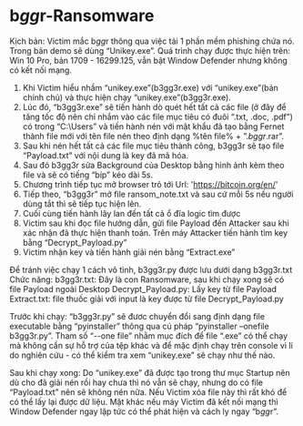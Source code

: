 # b$gg$r-Ransomware

Kịch bản: 
  Victim mắc b$gg$r thông qua việc tải 1 phần mềm phishing chứa nó. Trong bản demo sẽ dùng “Unikey.exe”. Quá trình chạy được thực hiện trên: Win 10 Pro, bản 1709 - 16299.125, vẫn bật Window Defender nhưng không có kết nối mạng.
  1. Khi Victim hiểu nhầm “unikey.exe”(b3gg3r.exe) với “unikey.exe”(bản chính chủ) và thực hiện chạy “unikey.exe”(b3gg3r.exe).
  2. Lúc đó, “b3gg3r.exe” sẽ tiến hành dò quét hết tất cả các file (ở đây để tăng tốc độ nên chỉ nhắm vào các file mục tiêu có đuôi “.txt, .doc, .pdf”) có trong “C:\\Users” và tiến hành nén với mật khẩu đã tạo bằng Fernet thành file mới với tên file nén theo định dạng  %tên file% + ”._b$gg$r_.rar”.
  3. Sau khi nén hết tất cả các file mục tiêu thành công, b3gg3r sẽ tạo file “Payload.txt” với nội dung là key đã mã hóa.
  4. Sau đó b3gg3r sửa Background của Desktop bằng hình ảnh kèm theo file và sẽ có tiếng “bíp” kéo dài 5s.
  5. Chương trình tiếp tục mở browser trỏ tới Url: 'https://bitcoin.org/en/' 
  6. Tiếp theo, “b3gg3r” mở file ransom_note.txt và sau cứ mỗi 5s nếu người dùng tắt thì sẽ tiếp tục hiện lên.
  7. Cuối cùng tiến hành lây lan đến tất cả ổ đĩa logic tìm được 
  8. Victim sau khi đọc file hướng dẫn, gửi file Payload đến Attacker sau khi xác nhận đã thực hiện thanh toán. Trên máy Attacker tiến hành tìm key bằng “Decrypt_Payload.py”
  9. Victim nhận key và tiến hành giải nén bằng “Extract.exe”

Để tránh việc chạy 1 cách vô tình, b3gg3r.py được lưu dưới dạng b3gg3r.txt
Chức năng:
  b3gg3r.txt: Đây là con Ransomware, sau khi chạy xong sẽ có file Payload ngoài Desktop
  Decrypt_Payload.py: Lấy key từ file Payload
  Extract.txt: file thuốc giải với input là key được từ file Decrypt_Payload.py

Trước khi chạy:
  “b3gg3r.py” sẽ đươc chuyển đổi sang định dạng file executable bằng “pyinstaller” thông qua cú pháp “pyinstaller –onefile b3gg3r.py”. Tham số “--one file” nhằm mục đích để file “.exe” có thể chạy mà không cần sự hỗ trợ của tệp khác và để mặc định chạy trên console vì lí do nghiên cứu - có thể kiểm tra xem “unikey.exe” sẽ chạy như thế nào.

Sau khi chạy xong:
  Do “unikey.exe” đã được tạo trong thư mục Startup nên dù cho đã giải nén rồi hay chưa thì nó vẫn sẽ chạy, nhưng do có file “Payload.txt” nên sẽ không nén nữa. Nếu Victim xóa file này thì rất khó để có thể lấy lại được dữ liệu.
	Mặt khác nếu máy Victim đã kết nối mạng thì Window Defender ngay lập tức có thể phát hiện và cách ly ngay “b$gg$r”.

